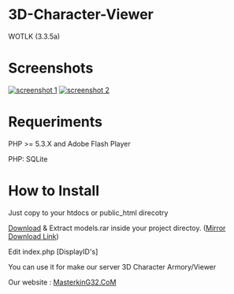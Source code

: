 
3D-Character-Viewer
========

WOTLK (3.3.5a)

Screenshots
========
[![screenshot 1](https://raw.githubusercontent.com/masterking32/3D-Character-Viewer/master/Screenshots/1.jpg)](https://raw.githubusercontent.com/masterking32/3D-Character-Viewer/master/Screenshots/1.jpg)
[![screenshot 2](https://raw.githubusercontent.com/masterking32/3D-Character-Viewer/master/Screenshots/2.jpg)](https://raw.githubusercontent.com/masterking32/3D-Character-Viewer/master/Screenshots/2.jpg)


Requeriments
========
PHP >= 5.3.X and Adobe Flash Player

PHP: SQLite

How to Install
========

Just copy to your htdocs or public_html direcotry

[Download](https://archive.org/download/wow-models/wow-models.rar) & Extract models.rar inside your project directoy. ([Mirror Download Link](https://github.com/downloads/Seejayz/WorldofwarcraftArmory/models.rar))

Edit index.php [DisplayID's]

You can use it for make our server 3D Character Armory/Viewer

Our website : [MasterkinG32.CoM](https://masterking32.com)

